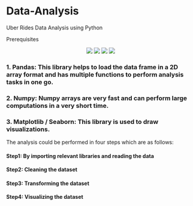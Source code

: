 # Data-Analysis
Uber Rides Data Analysis using Python 

Prerequisites 
<p align="center">

 <a href="https://img.shields.io/badge/Python-4EA94B?style=for-the-badge&logo=python&logoColor=white" alt="Python">
      <img src="https://img.shields.io/badge/Python-4EA94B?style=for-the-badge&logo=python&logoColor=white"/></a>
    
 <a href="https://img.shields.io/badge/Numpy-404D59?style=for-the-badge" alt="Numpy">
      <img src="https://img.shields.io/badge/Numpy-404D59?style=for-the-badge"/></a>
      
 <a href="https://img.shields.io/badge/Matplotlib-20232A?style=for-the-badge&logo=matplotlib&logoColor=61DAFB" alt="Matplotlib">
      <img src="https://img.shields.io/badge/Matplotlib-20232A?style=for-the-badge&logo=matplotlib&logoColor=61DAFB"/></a>

 <a href="https://img.shields.io/badge/Seaborn-43853D?style=for-the-badge&logo=seaborn&logoColor=white" alt="Seaborn">
      <img src="https://img.shields.io/badge/Seaborn-43853D?style=for-the-badge&logo=seaborn&logoColor=white"/></a>
</p>

### 1. Pandas:  This library helps to load the data frame in a 2D array format and has multiple functions to perform analysis tasks in one go.

### 2. Numpy: Numpy arrays are very fast and can perform large computations in a very short time.

### 3. Matplotlib / Seaborn: This library is used to draw visualizations.

The analysis could be performed in four steps which are as follows:
#### Step1: By importing relevant libraries and reading the data
#### Step2: Cleaning the dataset
#### Step3: Transforming the dataset
#### Step4: Visualizing the dataset
